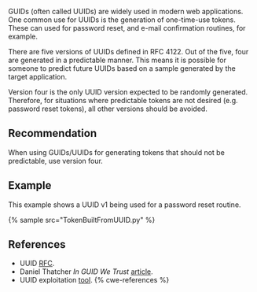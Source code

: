 GUIDs (often called UUIDs) are widely used in modern web applications. One common use for UUIDs is the generation of one-time-use tokens. These can used for password reset, and e-mail confirmation routines, for example.

There are five versions of UUIDs defined in RFC 4122. Out of the five, four are generated in a predictable manner. This means it is possible for someone to predict future UUIDs based on a sample generated by the target application.

Version four is the only UUID version expected to be randomly generated. Therefore, for situations where predictable tokens are not desired (e.g. password reset tokens), all other versions should be avoided.


## Recommendation
When using GUIDs/UUIDs for generating tokens that should not be predictable, use version four.


## Example
This example shows a UUID v1 being used for a password reset routine.

{% sample src="TokenBuiltFromUUID.py" %}

## References
* UUID [RFC](https://datatracker.ietf.org/doc/html/rfc4122).
* Daniel Thatcher *In GUID We Trust* [article](https://www.intruder.io/research/in-guid-we-trust).
* UUID exploitation [tool](https://github.com/intruder-io/guidtool).
{% cwe-references %}
